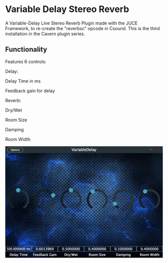 # Variable Delay Stereo Reverb
A Variable-Delay Line Stereo Reverb Plugin made with the JUCE Framework, to re-create the "reverbsc" opcode in Csound.  This is the third installation in the Cavern plugin series.

## Functionality
Features 6 controls:

Delay:

Delay Time in ms

Feedback gain for delay

Reverb:

Dry/Wet

Room Size

Damping

Room Width


![alt text](https://github.com/imABEING/VariableDelay/blob/master/Images/Cavern3.2.png)
